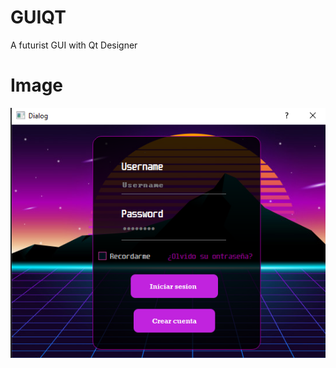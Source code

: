 # GUIQT
A futurist GUI with Qt Designer
# Image

<img align="center" src="https://github.com/Cuadernin/GUIQT/blob/master/Interfaz.png" height="400" width="510"> 
